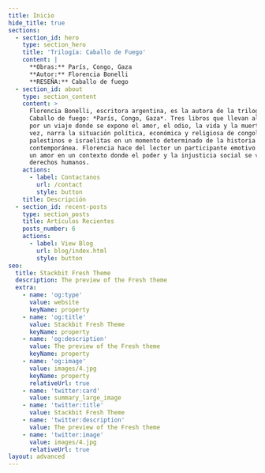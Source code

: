 ```yaml
---
title: Inicio
hide_title: true
sections:
  - section_id: hero
    type: section_hero
    title: 'Trilogía: Caballo de Fuego'
    content: |
      **Obras:** París, Congo, Gaza
      **Autor:** Florencia Bonelli
      **RESEÑA:** Caballo de fuego
  - section_id: about
    type: section_content
    content: >
      Florencia Bonelli, escritora argentina, es la autora de la trilogía
      Caballo de fuego: *París, Congo, Gaza*. Tres libros que llevan al lector
      por un viaje donde se expone el amor, el odio, la vida y la muerte. A su
      vez, narra la situación política, económica y religiosa de congoleños,
      palestinos e israelitas en un momento determinado de la historia
      contemporánea. Florencia hace del lector un participante emotivo por vivir
      un amor en un contexto donde el poder y la injusticia social se visten de
      derechos humanos.
    actions:
      - label: Contactanos
        url: /contact
        style: button
    title: Descripción
  - section_id: recent-posts
    type: section_posts
    title: Artículos Recientes
    posts_number: 6
    actions:
      - label: View Blog
        url: blog/index.html
        style: button
seo:
  title: Stackbit Fresh Theme
  description: The preview of the Fresh theme
  extra:
    - name: 'og:type'
      value: website
      keyName: property
    - name: 'og:title'
      value: Stackbit Fresh Theme
      keyName: property
    - name: 'og:description'
      value: The preview of the Fresh theme
      keyName: property
    - name: 'og:image'
      value: images/4.jpg
      keyName: property
      relativeUrl: true
    - name: 'twitter:card'
      value: summary_large_image
    - name: 'twitter:title'
      value: Stackbit Fresh Theme
    - name: 'twitter:description'
      value: The preview of the Fresh theme
    - name: 'twitter:image'
      value: images/4.jpg
      relativeUrl: true
layout: advanced
---
```

